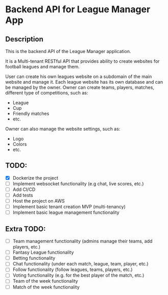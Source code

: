 # Backend API for League Manager App

## Description
This is the backend API of the League Manager application.

It is a Multi-tenant RESTful API that provides ability to create websites for football leagues and manage them.

User can create his own leagues website on a subdomain of the main website and manage it.
Each league website has its own database and can be managed by the owner.
Owner can create teams, players, matches, different type of competitions, such as:
- League
- Cup
- Friendly matches
- etc.

Owner can also manage the website settings, such as:
- Logo
- Colors
- etc.

## TODO:
- [x] Dockerize the project
- [ ] Implement websocket functionality (e.g chat, live scores, etc.)
- [ ] Add CI/CD
- [ ] Add tests
- [ ] Host the project on AWS
- [ ] Implement basic tenant creation MVP (multi-tenancy)
- [ ] Implement basic league management functionality

## Extra TODO:
- [ ] Team management functionality (admins manage their teams, add players, etc.)
- [ ] Fantasy League functionality
- [ ] Betting functionality
- [ ] Chat functionality (under each match, league, team, player, etc.)
- [ ] Follow functionality (follow leagues, teams, players, etc.)
- [ ] Voting functionality (e.g. for the best player of the match, etc.)
- [ ] Team of the week functionality
- [ ] Match of the week functionality
